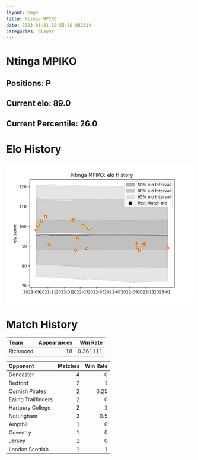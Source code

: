 ```yaml
---  
layout: page  
title: Ntinga MPIKO  
date: 2023-01-31 10:55:10.082314  
categories: player  
---
```

# Ntinga MPIKO

## Positions: P

## Current elo: 89.0

## Current Percentile: 26.0

# Elo History


![elo history](history_NtingaMPIKO.png)
# Match History


| Team     |   Appearances |   Win Rate |
|:---------|--------------:|-----------:|
| Richmond |            18 |   0.361111 |

| Opponent            |   Matches |   Win Rate |
|:--------------------|----------:|-----------:|
| Doncaster           |         4 |       0    |
| Bedford             |         2 |       1    |
| Cornish Pirates     |         2 |       0.25 |
| Ealing Trailfinders |         2 |       0    |
| Hartpury College    |         2 |       1    |
| Nottingham          |         2 |       0.5  |
| Ampthill            |         1 |       0    |
| Coventry            |         1 |       0    |
| Jersey              |         1 |       0    |
| London Scottish     |         1 |       1    |